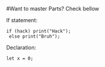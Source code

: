 #Want to master Parts? Check bellow

If statement:

```
if (hack) print("Hack");
 else print("Bruh");
```

Declaration:

```
let x = 0;
```
